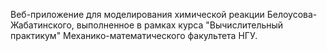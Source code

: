 Веб-приложение для моделирования химической реакции Белоусова-Жабатинского, выполненное в рамках курса "Вычислительный практикум" Механико-математического факультета НГУ.
